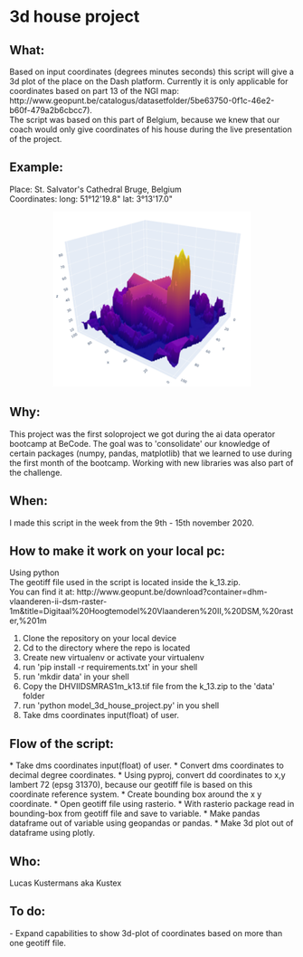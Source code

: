 <h1>3d house project</h1>

<h2>What:</h2>
<p>Based on input coordinates (degrees minutes seconds) this script will give a 3d plot of the place on the Dash platform. Currently it is only applicable for coordinates based on part 13 of the NGI map: http://www.geopunt.be/catalogus/datasetfolder/5be63750-0f1c-46e2-b60f-479a2b6cbcc7).<br> 
The script was based on this part of Belgium, because we knew that our coach would only give coordinates of his house during the live presentation of the project.  

<h2>Example:</h2>
Place: St. Salvator's Cathedral Bruge, Belgium<br>
Coordinates: long: 51°12'19.8" lat: 3°13'17.0"<br>

<p align="center">
    <img src="/assets/st_salvathor_bruge.png" width="350">
</p>

<h2>Why:</h2>
This project was the first soloproject we got during the ai data operator bootcamp at BeCode. The goal was to 'consolidate' our knowledge of certain packages (numpy, pandas, matplotlib) that we learned to use during the first month of the bootcamp. Working with new libraries was also part of the challenge.  

<h2>When:</h2>
I made this script in the week from the 9th - 15th november 2020. 

<h2>How to make it work on your local pc:</h2>
Using python<br> 
The geotiff file used in the script is located inside the k_13.zip.<br> 
You can find it at: http://www.geopunt.be/download?container=dhm-vlaanderen-ii-dsm-raster-1m&title=Digitaal%20Hoogtemodel%20Vlaanderen%20II,%20DSM,%20raster,%201m</p>

1. Clone the repository on your local device  
2. Cd to the directory where the repo is located  
3. Create new virtualenv or activate your virtualenv  
4. run 'pip install -r requirements.txt' in your shell
5. run 'mkdir data' in your shell
6. Copy the DHVIIDSMRAS1m_k13.tif file from the k_13.zip to the 'data' folder   
7. run 'python model_3d_house_project.py' in you shell  
8. Take dms coordinates input(float) of user.  

<h2>Flow of the script:</h2>
* Take dms coordinates input(float) of user.  
* Convert dms coordinates to decimal degree coordinates.  
* Using pyproj, convert dd coordinates to x,y lambert 72 (epsg 31370), because our geotiff file is based on this coordinate reference system.  
* Create bounding box around the x y coordinate.  
* Open geotiff file using rasterio.  
* With rasterio package read in bounding-box from geotiff file and save to variable.  
* Make pandas dataframe out of variable using geopandas or pandas.  
* Make 3d plot out of dataframe using plotly.  

<h2>Who:</h2>
Lucas Kustermans aka Kustex

<h2>To do:</h2>
- Expand capabilities to show 3d-plot of coordinates based on more than one geotiff file. 


